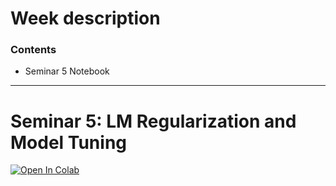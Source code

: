# Week description

### Contents

* Seminar 5 Notebook

---

# Seminar 5: LM Regularization and Model Tuning

<a target="_blank" href="https://colab.research.google.com/github/alllirik/hse_ml_bioinf/blob/main/week04/Seminar_4_Linear_Models.ipynb">
  <img src="https://colab.research.google.com/assets/colab-badge.svg" alt="Open In Colab"/>
</a>
